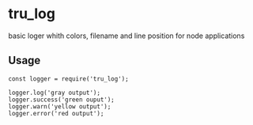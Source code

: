 # tru_log

basic loger whith colors, filename and line position for node applications

## Usage
```
const logger = require('tru_log');

logger.log('gray output');
logger.success('green ouput');
logger.warn('yellow output');
logger.error('red output');
```
